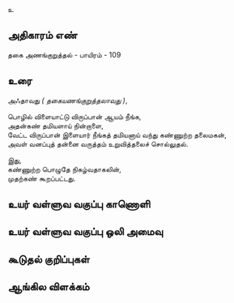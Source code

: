 உ


## அதிகாரம் எண்

தகை அணங்குறுத்தல் - பாயிரம் - 109  	
## உரை

அஃதாவது _( தகையணங்குறுத்தலாவது )_,  

பொழில் விளையாட்டு விருப்பான் ஆயம் நீங்க,  
அதன்கண் தமியளாய் நின்றாளை,  
வேட்ட விருப்பான் இளையார் நீங்கத் தமியனாய் வந்து கண்ணுற்ற தலைமகன்,  
அவள் வனப்புத் தன்னை வருத்தம் உறுவித்தலைச் சொல்லுதல். 

இது,  
கண்ணுற்ற பொழுதே நிகழ்வதாகலின்,  
முதற்கண் கூறப்பட்டது.

## உயர் வள்ளுவ வகுப்பு காணொளி


## உயர் வள்ளுவ வகுப்பு ஒலி அமைவு 


## கூடுதல் குறிப்புகள்


## ஆங்கில விளக்கம்

